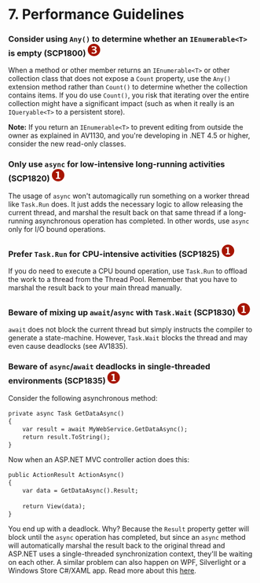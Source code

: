 
# 7. Performance Guidelines

### <a name="scp1800"></a> Consider using `Any()` to determine whether an `IEnumerable<T>` is empty (SCP1800) ![](images/3.png)
When a method or other member returns an `IEnumerable<T>` or other collection class that does not expose a `Count` property, use the `Any()` extension method rather than `Count()` to determine whether the collection contains items. If you do use `Count()`, you risk that iterating over the entire collection might have a significant impact (such as when it really is an `IQueryable<T>` to a persistent store).

**Note:** If you return an `IEnumerable<T>` to prevent editing from outside the owner as explained in AV1130, and you're developing in .NET 4.5 or higher, consider the new read-only classes.

### <a name="scp1820"></a> Only use `async` for low-intensive long-running activities (SCP1820) ![](images/1.png)
The usage of `async` won't automagically run something on a worker thread like `Task.Run` does. It just adds the necessary logic to allow releasing the current thread, and marshal the result back on that same thread if a long-running asynchronous operation has completed. In other words, use `async` only for I/O bound operations.

### <a name="scp1825"></a> Prefer `Task.Run` for CPU-intensive activities (SCP1825) ![](images/1.png)
If you do need to execute a CPU bound operation, use `Task.Run` to offload the work to a thread from the Thread Pool. Remember that you have to marshal the result back to your main thread manually.

### <a name="scp1830"></a> Beware of mixing up `await`/`async` with `Task.Wait` (SCP1830) ![](images/1.png)
`await` does not block the current thread but simply instructs the compiler to generate a state-machine. However, `Task.Wait` blocks the thread and may even cause deadlocks (see AV1835).

### <a name="scp1835"></a> Beware of `async`/`await` deadlocks in single-threaded environments (SCP1835) ![](images/1.png)
Consider the following asynchronous method:

	private async Task GetDataAsync()
	{
		var result = await MyWebService.GetDataAsync();
		return result.ToString();
	}

Now when an ASP.NET MVC controller action does this:

	public ActionResult ActionAsync()
	{
		var data = GetDataAsync().Result;
		
		return View(data);  
	}

You end up with a deadlock. Why? Because the `Result` property getter will block until the `async` operation has completed, but since an `async` method will automatically marshal the result back to the original thread and ASP.NET uses a single-threaded synchronization context, they'll be waiting on each other. A similar problem can also happen on WPF, Silverlight or a Windows Store C#/XAML app. Read more about this [here](http://blogs.msdn.com/b/pfxteam/archive/2011/01/13/10115163.aspx).
